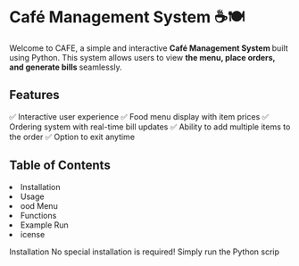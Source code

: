 
# Café Management System ☕🍽️
Welcome to CAFE, a simple and interactive <b> Café Management System </b> built using Python. This system allows users to view <b> the menu, place orders, and generate bills </b> seamlessly.

## Features
✅ Interactive user experience ✅ Food menu display with item prices ✅ Ordering system with real-time bill updates ✅ Ability to add multiple items to the order ✅ Option to exit anytime

## Table of Contents
<u1>
  
<li>Installation</li>
<li>Usage</li>
<li>ood Menu</li>
<li>Functions</li>
<li>Example Run</li>
<li>icense</li>
</u1>

Installation
No special installation is required! Simply run the Python scrip

